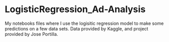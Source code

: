 # LogisticRegression_Ad-Analysis
My notebooks files where I use the logisitic regression model to make some predictions on a few data sets. Data provided by Kaggle, and project provided by Jose Portilla.
